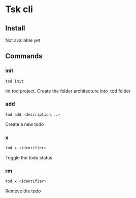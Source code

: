 # Tsk cli

## Install

Not available yet

## Commands

### init

```bash
tod init
```

Int tod project. Create the folder architecture into .tod folder

### add

```bash
tod add <description...>
```

Create a new todo

### x

```bash
tod x <identifier>
```

Toggle the todo status

### rm

```bash
tod x <identifier>
```

Remove the todo
